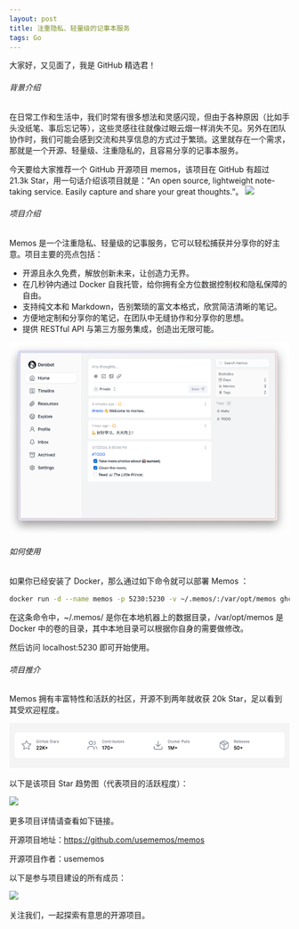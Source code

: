 ```yaml
---
layout: post
title: 注重隐私、轻量级的记事本服务
tags: Go
---
```


大家好，又见面了，我是 GitHub 精选君！

###### 背景介绍

在日常工作和生活中，我们时常有很多想法和灵感闪现，但由于各种原因（比如手头没纸笔、事后忘记等），这些灵感往往就像过眼云烟一样消失不见。另外在团队协作时，我们可能会感到交流和共享信息的方式过于繁琐。这里就存在一个需求，那就是一个开源、轻量级、注重隐私的，且容易分享的记事本服务。

今天要给大家推荐一个 GitHub 开源项目 memos，该项目在 GitHub 有超过 21.3k Star，用一句话介绍该项目就是：“An open source, lightweight note-taking service. Easily capture and share your great thoughts.”。
![](https://www.usememos.com/full-logo-landscape.png)

###### 项目介绍

Memos 是一个注重隐私、轻量级的记事服务，它可以轻松捕获并分享你的好主意。项目主要的亮点包括：

- 开源且永久免费，解放创新未来，让创造力无界。
- 在几秒钟内通过 Docker 自我托管，给你拥有全方位数据控制权和隐私保障的自由。
- 支持纯文本和 Markdown，告别繁琐的富文本格式，欣赏简洁清晰的笔记。
- 方便地定制和分享你的笔记，在团队中无缝协作和分享你的思想。
- 提供 RESTful API 与第三方服务集成，创造出无限可能。

![](https://raw.githubusercontent.com/ZhuPeng/pic/master/images/compress_image-20240124220906908.png)

###### 如何使用

如果你已经安装了 Docker，那么通过如下命令就可以部署 Memos ：

```bash
docker run -d --name memos -p 5230:5230 -v ~/.memos/:/var/opt/memos ghcr.io/usememos/memos:latest
```
在这条命令中，~/.memos/ 是你在本地机器上的数据目录，/var/opt/memos 是 Docker 中的卷的目录，其中本地目录可以根据你自身的需要做修改。

然后访问 localhost:5230 即可开始使用。

###### 项目推介

Memos 拥有丰富特性和活跃的社区，开源不到两年就收获 20k Star，足以看到其受欢迎程度。

![](https://raw.githubusercontent.com/ZhuPeng/pic/master/images/compress_image-20240124221328356.png)


以下是该项目 Star 趋势图（代表项目的活跃程度）：

![](https://api.star-history.com/svg?repos=usememos/memos&type=Timeline)

更多项目详情请查看如下链接。

开源项目地址：https://github.com/usememos/memos 

开源项目作者：usememos

以下是参与项目建设的所有成员：

![](https://contrib.rocks/image?repo=usememos/memos)

关注我们，一起探索有意思的开源项目。

